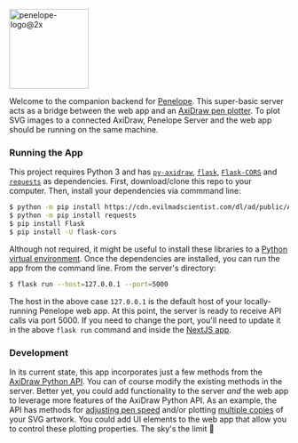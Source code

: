 <img width="143" alt="penelope-logo@2x" src="https://user-images.githubusercontent.com/10648307/189042884-1d4daf88-a954-47db-9e78-a628f45ece93.png">

Welcome to the companion backend for <a href="https://github.com/Penelope-for-AxiDraw/penelope" target="_blank">Penelope</a>. This super-basic server acts as a bridge between the web app and an <a href="https://shop.evilmadscientist.com/productsmenu/846" target="_blank">AxiDraw pen plotter</a>. To plot SVG images to a connected AxiDraw, Penelope Server and the web app should be running on the same machine.

### Running the App

This project requires Python 3 and has <a href="https://axidraw.com/doc/py_api/#" target="_blank">`py-axidraw`</a>, <a href="https://flask.palletsprojects.com/en/2.2.x/" target="_blank">`flask`</a>, <a href="https://flask-cors.readthedocs.io/en/latest/" target="_blank">`Flask-CORS`</a> and <a href="https://pypi.org/project/requests/" target="_blank">`requests`</a> as dependencies. First, download/clone this repo to your computer. Then, install your dependencies via commmand line:

```bash
$ python -m pip install https://cdn.evilmadscientist.com/dl/ad/public/AxiDraw_API.zip
$ python -m pip install requests
$ pip install Flask
$ pip install -U flask-cors
```

Although not required, it might be useful to install these libraries to a <a href="https://docs.python.org/3/tutorial/venv.html" target="_blank">Python virtual environment</a>. Once the dependencies are installed, you can run the app from the command line. From the server's directory:

```bash
$ flask run --host=127.0.0.1 --port=5000
```

The host in the above case `127.0.0.1` is the default host of your locally-running Penelope web app. At this point, the server is ready to receive API calls via port 5000. If you need to change the port, you'll need to update it in the above `flask run` command and inside the <a href="https://github.com/Penelope-for-AxiDraw/penelope/blob/main/src/constants/index.ts" target="_blank">NextJS app</a>.

### Development
In its current state, this app incorporates just a few methods from the <a href="https://axidraw.com/doc/py_api/#introduction" target="_blank">AxiDraw Python API</a>. You can of course modify the existing methods in the server. Better yet, you could add functionality to the server _and_ the web app to leverage more features of the AxiDraw Python API. As an example, the API has methods for <a href="https://axidraw.com/doc/py_api/#speed_pendown" target="_blank">adjusting pen speed</a> and/or plotting <a href="https://axidraw.com/doc/py_api/#copies" target="_blank">multiple copies</a> of your SVG artwork. You could add UI elements to the web app that allow you to control these plotting properties. The sky's the limit 🚀
